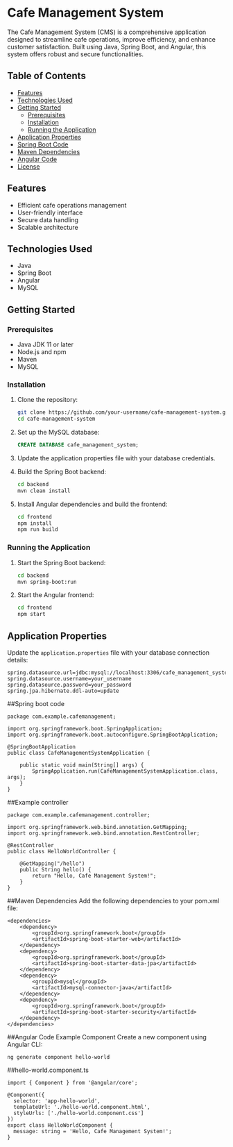 # Cafe Management System

The Cafe Management System (CMS) is a comprehensive application designed to streamline cafe operations, improve efficiency, and enhance customer satisfaction. Built using Java, Spring Boot, and Angular, this system offers robust and secure functionalities.

## Table of Contents

- [Features](#features)
- [Technologies Used](#technologies-used)
- [Getting Started](#getting-started)
  - [Prerequisites](#prerequisites)
  - [Installation](#installation)
  - [Running the Application](#running-the-application)
- [Application Properties](#application-properties)
- [Spring Boot Code](#spring-boot-code)
- [Maven Dependencies](#maven-dependencies)
- [Angular Code](#angular-code)
- [License](#license)

## Features

- Efficient cafe operations management
- User-friendly interface
- Secure data handling
- Scalable architecture

## Technologies Used

- Java
- Spring Boot
- Angular
- MySQL

## Getting Started

### Prerequisites

- Java JDK 11 or later
- Node.js and npm
- Maven
- MySQL

### Installation

1. Clone the repository:
    ```bash
    git clone https://github.com/your-username/cafe-management-system.git
    cd cafe-management-system
    ```

2. Set up the MySQL database:
    ```sql
    CREATE DATABASE cafe_management_system;
    ```

3. Update the application properties file with your database credentials.

4. Build the Spring Boot backend:
    ```bash
    cd backend
    mvn clean install
    ```

5. Install Angular dependencies and build the frontend:
    ```bash
    cd frontend
    npm install
    npm run build
    ```

### Running the Application

1. Start the Spring Boot backend:
    ```bash
    cd backend
    mvn spring-boot:run
    ```

2. Start the Angular frontend:
    ```bash
    cd frontend
    npm start
    ```

## Application Properties

Update the `application.properties` file with your database connection details:

```properties
spring.datasource.url=jdbc:mysql://localhost:3306/cafe_management_system
spring.datasource.username=your_username
spring.datasource.password=your_password
spring.jpa.hibernate.ddl-auto=update
`````
##Spring boot code

```code
package com.example.cafemanagement;

import org.springframework.boot.SpringApplication;
import org.springframework.boot.autoconfigure.SpringBootApplication;

@SpringBootApplication
public class CafeManagementSystemApplication {

    public static void main(String[] args) {
        SpringApplication.run(CafeManagementSystemApplication.class, args);
    }
}
````
##Example controller

```Code
package com.example.cafemanagement.controller;

import org.springframework.web.bind.annotation.GetMapping;
import org.springframework.web.bind.annotation.RestController;

@RestController
public class HelloWorldController {

    @GetMapping("/hello")
    public String hello() {
        return "Hello, Cafe Management System!";
    }
}
`````
##Maven Dependencies
Add the following dependencies to your pom.xml file:

```Maven dependencies
<dependencies>
    <dependency>
        <groupId>org.springframework.boot</groupId>
        <artifactId>spring-boot-starter-web</artifactId>
    </dependency>
    <dependency>
        <groupId>org.springframework.boot</groupId>
        <artifactId>spring-boot-starter-data-jpa</artifactId>
    </dependency>
    <dependency>
        <groupId>mysql</groupId>
        <artifactId>mysql-connector-java</artifactId>
    </dependency>
    <dependency>
        <groupId>org.springframework.boot</groupId>
        <artifactId>spring-boot-starter-security</artifactId>
    </dependency>
</dependencies>
`````
##Angular Code
Example Component
Create a new component using Angular CLI:

```angular
ng generate component hello-world
```
##hello-world.component.ts
```angular
import { Component } from '@angular/core';

@Component({
  selector: 'app-hello-world',
  templateUrl: './hello-world.component.html',
  styleUrls: ['./hello-world.component.css']
})
export class HelloWorldComponent {
  message: string = 'Hello, Cafe Management System!';
}
`````````
